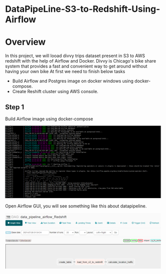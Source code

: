 # DataPipeLine-S3-to-Redshift-Using-Airflow

# Overview

In this project, we will looad divvy trips dataset present in S3 to AWS redshift with the help of Airflow and Docker. Divvy is Chicago's bike share system that provides a fast and convenient way to get around without having your own bike
At first we need to finish below tasks

- Build Airflow and Postgres image on docker windows using docker-compose.
- Create Reshift cluster using AWS console.

## Step 1

Build Airflow image using docker-compose

<p align="middle">
  <img src="images/airflow.PNG" />
  
Open Airflow GUI, you will see something like this about datapipeline.

<p align="middle">
  <img src="images/dag.PNG" />

